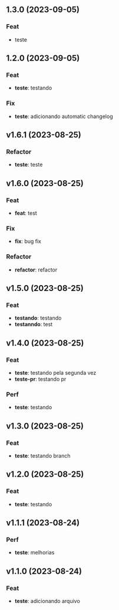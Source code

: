 ## 1.3.0 (2023-09-05)

### Feat

- teste

## 1.2.0 (2023-09-05)

### Feat

- **teste**: testando

### Fix

- **teste**: adicionando automatic changelog

## v1.6.1 (2023-08-25)

### Refactor

- **teste**: teste

## v1.6.0 (2023-08-25)

### Feat

- **feat**: test

### Fix

- **fix**: bug fix

### Refactor

- **refactor**: refactor

## v1.5.0 (2023-08-25)

### Feat

- **testando**: testando
- **testanndo**: test

## v1.4.0 (2023-08-25)

### Feat

- **teste**: testando pela segunda vez
- **teste-pr**: testando pr

### Perf

- **teste**: testando

## v1.3.0 (2023-08-25)

### Feat

- **teste**: testando branch

## v1.2.0 (2023-08-25)

### Feat

- **teste**: testando

## v1.1.1 (2023-08-24)

### Perf

- **teste**: melhorias

## v1.1.0 (2023-08-24)

### Feat

- **teste**: adicionando arquivo
